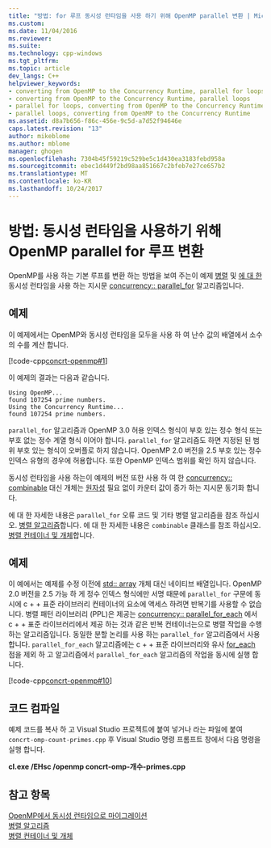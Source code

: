 ```yaml
---
title: "방법: for 루프 동시성 런타임을 사용 하기 위해 OpenMP parallel 변환 | Microsoft Docs"
ms.custom: 
ms.date: 11/04/2016
ms.reviewer: 
ms.suite: 
ms.technology: cpp-windows
ms.tgt_pltfrm: 
ms.topic: article
dev_langs: C++
helpviewer_keywords:
- converting from OpenMP to the Concurrency Runtime, parallel for loops
- converting from OpenMP to the Concurrency Runtime, parallel loops
- parallel for loops, converting from OpenMP to the Concurrency Runtime
- parallel loops, converting from OpenMP to the Concurrency Runtime
ms.assetid: d8a7b656-f86c-456e-9c5d-a7d52f94646e
caps.latest.revision: "13"
author: mikeblome
ms.author: mblome
manager: ghogen
ms.openlocfilehash: 7304b45f59219c529be5c1d430ea3183febd958a
ms.sourcegitcommit: ebec1d449f2bd98aa851667c2bfeb7e27ce657b2
ms.translationtype: MT
ms.contentlocale: ko-KR
ms.lasthandoff: 10/24/2017
---
```

# <a name="how-to-convert-an-openmp-parallel-for-loop-to-use-the-concurrency-runtime"></a>방법: 동시성 런타임을 사용하기 위해 OpenMP parallel for 루프 변환

OpenMP를 사용 하는 기본 루프를 변환 하는 방법을 보여 주는이 예제 [병렬](../../parallel/concrt/how-to-use-parallel-invoke-to-write-a-parallel-sort-routine.md#parallel) 및 [에 대 한](../../parallel/openmp/reference/for-openmp.md) 동시성 런타임을 사용 하는 지시문 [concurrency:: parallel_for](reference/concurrency-namespace-functions.md#parallel_for) 알고리즘입니다.  
  
## <a name="example"></a>예제  
 이 예제에서는 OpenMP와 동시성 런타임을 모두을 사용 하 여 난수 값의 배열에서 소수의 수를 계산 합니다.  
  
 [!code-cpp[concrt-openmp#1](../../parallel/concrt/codesnippet/cpp/how-to-convert-an-openmp-parallel-for-loop-to-use-the-concurrency-runtime_1.cpp)]  
  
 이 예제의 결과는 다음과 같습니다.  
  
```Output  
Using OpenMP...  
found 107254 prime numbers.  
Using the Concurrency Runtime...  
found 107254 prime numbers.  
```  
  
 `parallel_for` 알고리즘과 OpenMP 3.0 허용 인덱스 형식이 부호 있는 정수 형식 또는 부호 없는 정수 계열 형식 이어야 합니다. `parallel_for` 알고리즘도 하면 지정된 된 범위 부호 있는 형식이 오버플로 하지 않습니다. OpenMP 2.0 버전을 2.5 부호 있는 정수 인덱스 유형의 경우에 허용합니다. 또한 OpenMP 인덱스 범위를 확인 하지 않습니다.  
  
 동시성 런타임을 사용 하는이 예제의 버전 또한 사용 하 여 한 [concurrency:: combinable](../../parallel/concrt/reference/combinable-class.md) 대신 개체는 [원자성](../../parallel/openmp/reference/atomic.md) 필요 없이 카운터 값이 증가 하는 지시문 동기화 합니다.  
  
 에 대 한 자세한 내용은 `parallel_for` 오류 코드 및 기타 병렬 알고리즘을 참조 하십시오. [병렬 알고리즘](../../parallel/concrt/parallel-algorithms.md)합니다. 에 대 한 자세한 내용은 `combinable` 클래스를 참조 하십시오. [병렬 컨테이너 및 개체](../../parallel/concrt/parallel-containers-and-objects.md)합니다.  
  
## <a name="example"></a>예제  

 이 예에서는 예제를 수정 이전에 [std:: array](../../standard-library/array-class-stl.md) 개체 대신 네이티브 배열입니다. OpenMP 2.0 버전을 2.5 가능 하 게 정수 인덱스 형식에만 서명 때문에 `parallel_for` 구문에 동시에 c + + 표준 라이브러리 컨테이너의 요소에 액세스 하려면 반복기를 사용할 수 없습니다. 병렬 패턴 라이브러리 (PPL)은 제공는 [concurrency:: parallel_for_each](reference/concurrency-namespace-functions.md#parallel_for_each) 에서 c + + 표준 라이브러리에서 제공 하는 것과 같은 반복 컨테이너는으로 병렬 작업을 수행 하는 알고리즘입니다. 동일한 분할 논리를 사용 하는 `parallel_for` 알고리즘에서 사용 합니다. `parallel_for_each` 알고리즘에는 c + + 표준 라이브러리와 유사 [for_each](../../standard-library/algorithm-functions.md#for_each) 점을 제외 하 고 알고리즘에서 `parallel_for_each` 알고리즘의 작업을 동시에 실행 합니다.  
  
 [!code-cpp[concrt-openmp#10](../../parallel/concrt/codesnippet/cpp/how-to-convert-an-openmp-parallel-for-loop-to-use-the-concurrency-runtime_2.cpp)]  
  
## <a name="compiling-the-code"></a>코드 컴파일  
 예제 코드를 복사 하 고 Visual Studio 프로젝트에 붙여 넣거나 라는 파일에 붙여 `concrt-omp-count-primes.cpp` 후 Visual Studio 명령 프롬프트 창에서 다음 명령을 실행 합니다.  
  
 **cl.exe /EHsc /openmp concrt-omp-개수-primes.cpp**  
  
## <a name="see-also"></a>참고 항목  
 [OpenMP에서 동시성 런타임으로 마이그레이션](../../parallel/concrt/migrating-from-openmp-to-the-concurrency-runtime.md)   
 [병렬 알고리즘](../../parallel/concrt/parallel-algorithms.md)   
 [병렬 컨테이너 및 개체](../../parallel/concrt/parallel-containers-and-objects.md)

